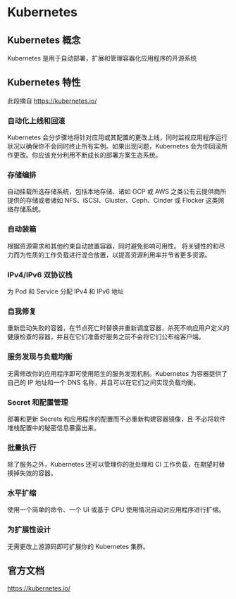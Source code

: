 

# Kubernetes

## Kubernetes 概念

Kubernetes 是用于自动部署，扩展和管理容器化应用程序的开源系统

## Kubernetes 特性

此段摘自 https://kubernetes.io/

### 自动化上线和回滚

Kubernetes 会分步骤地将针对应用或其配置的更改上线，同时监视应用程序运行状况以确保你不会同时终止所有实例。如果出现问题，Kubernetes 会为你回滚所作更改。你应该充分利用不断成长的部署方案生态系统。

### 存储编排

自动挂载所选存储系统，包括本地存储、诸如 GCP 或 AWS 之类公有云提供商所提供的存储或者诸如 NFS、iSCSI、Gluster、Ceph、Cinder 或 Flocker 这类网络存储系统。

### 自动装箱

根据资源需求和其他约束自动放置容器，同时避免影响可用性。 将关键性的和尽力而为性质的工作负载进行混合放置，以提高资源利用率并节省更多资源。

### IPv4/IPv6 双协议栈

为 Pod 和 Service 分配 IPv4 和 IPv6 地址

### 自我修复

重新启动失败的容器，在节点死亡时替换并重新调度容器，杀死不响应用户定义的健康检查的容器，并且在它们准备好服务之前不会将它们公布给客户端。

### 服务发现与负载均衡

无需修改你的应用程序即可使用陌生的服务发现机制。Kubernetes 为容器提供了自己的 IP 地址和一个 DNS 名称，并且可以在它们之间实现负载均衡。

### Secret 和配置管理

部署和更新 Secrets 和应用程序的配置而不必重新构建容器镜像，且 不必将软件堆栈配置中的秘密信息暴露出来。

### 批量执行

除了服务之外，Kubernetes 还可以管理你的批处理和 CI 工作负载，在期望时替换掉失效的容器。

### 水平扩缩

使用一个简单的命令、一个 UI 或基于 CPU 使用情况自动对应用程序进行扩缩。

### 为扩展性设计

无需更改上游源码即可扩展你的 Kubernetes 集群。

## 官方文档

https://kubernetes.io/
